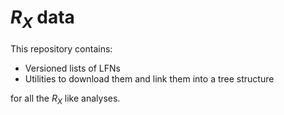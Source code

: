 # $R_X$ data

This repository contains:

- Versioned lists of LFNs
- Utilities to download them and link them into a tree structure

for all the $R_X$ like analyses.
